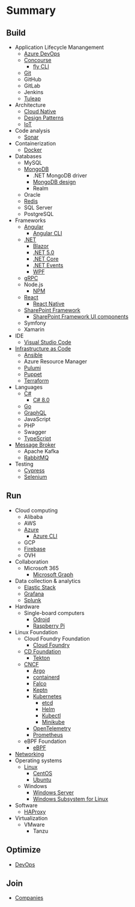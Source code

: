 # Summary

## Build

* Application Lifecycle Manangement
  * [Azure DevOps](./docs/azure-devops.md)
  * [Concourse](./docs/concourse.md)
    * [fly CLI](./docs/fly-cli.md)
  * [Git](./docs/git.md)
  * GitHub
  * GitLab
  * Jenkins
  * [Tuleap](./docs/tuleap.md)
* Architecture
  * [Cloud Native](./docs/cloud-native.md)
  * [Design Patterns](./docs/design-patterns.md)
  * [IoT](./docs/iot.md)
* Code analysis
  * [Sonar](./docs/sonar.md)
* Containerization
  * [Docker](./docs/docker.md)
* Databases
  * MySQL
  * [MongoDB](./docs/mongodb.md)
    * .NET MongoDB driver
    * [MongoDB design](./docs/mongodb-design.md)
    * Realm
  * Oracle
  * [Redis](./docs/redis.md)
  * SQL Server
  * PostgreSQL
* Frameworks
  * [Angular](./docs/angular.md)
    * [Angular CLI](./docs/angular-cli.md)
  * [.NET](./docs/dotnet.md)
    * [Blazor](./docs/blazor.md)
    * [.NET 5.0](./docs/dotnet50.md)
    * [.NET Core](./docs/dotnetcore.md)
    * [.NET Events](./docs/dotnetevents.md)
    * [WPF](./docs/wpf.md)
  * [gRPC](./docs/grpc.md)
  * Node.js
    * [NPM](./docs/npm.md)
  * [React](./docs/reactjs.md)
    * [React Native](./docs/react-native.md)
  * [SharePoint Framework](./docs/spfx.md)
    * [SharePoint Framework UI components](./docs/spfx-ui-components.md)
  * Symfony
  * Xamarin
* IDE
  * [Visual Studio Code](./docs/vs-code.md)
* [Infrastructure as Code](./docs/iac.md)
  * [Ansible](./docs/ansible.md)
  * Azure Resource Manager
  * [Pulumi](./docs/pulumi.md)
  * [Puppet](./docs/puppet.md)
  * [Terraform](./docs/terraform.md)
* Languages
  * [C#](./docs/csharp.md)
    * [C# 8.0](./docs/csharp80.md)
  * [Go](./docs/go.md)
  * [GraphQL](./docs/graphql.md)
  * JavaScript
  * PHP
  * Swagger
  * [TypeScript](./docs/typescript.md)
* [Message Broker](./docs/message-broker.md)
  * Apache Kafka
  * [RabbitMQ](./rabbitmq.md)
* Testing
  * [Cypress](./docs/cypress.md)
  * [Selenium](./docs/selenium.md)

## Run

* Cloud computing
  * Alibaba
  * AWS
  * [Azure](./docs/azure.md)
    * [Azure CLI](./docs/azure-cli.md)
  * GCP
  * [Firebase](./docs/firebase.md)
  * OVH
* Collaboration
  * Microsoft 365
    * [Microsoft Graph](./docs/microsoft-graph.md)
* Data collection & analytics
  * [Elastic Stack](./docs/elastic-stack.md)
  * [Grafana](./docs/grafana.md)
  * [Splunk](./docs/splunk.md)
* Hardware
  * Single-board computers
    * [Odroid](./docs/odroid.md)
    * [Raspberry Pi](./docs/raspberrypi.md)
* Linux Foundation
  * Cloud Foundry Foundation
    * [Cloud Foundry](./docs/cloudfoundry.md)
  * [CD Foundation](./docs/cd-foundation.md)
    * [Tekton](./docs/tekton.md)
  * [CNCF](./docs/cncf.md)
    * [Argo](./docs/argo.md)
    * [containerd](./docs/containerd.md)
    * [Falco](./docs/falco.md)
    * [Keptn](./docs/keptn.md)
    * [Kubernetes](./docs/kubernetes.md)
      * [etcd](./docs/etcd.md)
      * [Helm](./docs/helm.md)
      * [Kubectl](./docs/kubectl.md)
      * [Minikube](./docs/minikube.md)
    * [OpenTelemetry](./docs/opentelemetry.md)
    * [Prometheus](./docs/prometheus.md)
  * eBPF Foundation
    * [eBPF](./docs/ebpf.md)
* [Networking](./docs/networking.md)
* Operating systems
  * [Linux](./docs/linux.md)
    * [CentOS](./docs/centos.md)
    * [Ubuntu](./docs/ubuntu.md)
  * Windows
    * [Windows Server](./docs/windows-server.md)
    * [Windows Subsystem for Linux](./docs/wsl.md)
* Software
  * [HAProxy](./docs/haproxy.md)
* Virtualization
  * VMware
    * Tanzu

## Optimize

* [DevOps](./docs/devops.md)

## Join

* [Companies](./docs/companies.md)
